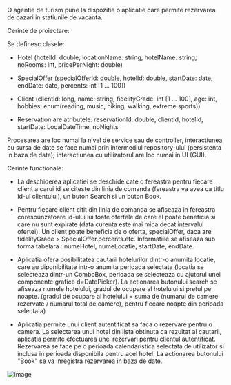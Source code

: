 O agentie de turism pune la dispozitie o aplicatie care permite rezervarea de cazari in statiunile de vacanta.

Cerinte de proiectare:

 Se definesc clasele: 

- Hotel (hotelId: double, locationName: string, hotelName: string, noRooms: int, pricePerNight: double)
  
- SpecialOffer (specialOfferId: double, hotelId: double, startDate: date, endDate: date, percents: int [1 ... 100])
  
- Client (clientId: long, name: string, fidelityGrade: int [1 ... 100], age: int, hobbies: enum(reading, music, hiking, walking, extreme sports))
  
- Reservation are atributele: reservationId: double, clientId, hotelId, startDate: LocalDateTime, noNights


Procesarea are loc numai la nivel de service sau de controller, interactiunea cu sursa de date se face numai prin intermediul repository-ului (persistenta in baza de date); interactiunea cu utilizatorul are loc numai in UI (GUI).


Cerinte functionale:

- La deschiderea aplicatiei se deschide cate o fereastra pentru fiecare client a carui id se citeste din linia de comanda (fereastra va avea ca titlu id-ul clientului), un buton Search si un buton Book.
  
- Pentru fiecare client citit din linia de comanda se afiseaza in fereastra corespunzatoare id-ului lui toate ofertele de care el poate beneficia si care nu sunt expirate (data curenta este mai mica decat intervalul ofertei). Un client poate beneficia de o oferta, specialOffer, daca are fidelityGrade > SpecialOffer.percents.etc. Informatiile se afiseaza sub forma tabelara : numeHotel, numeLocatie, startDate, endDate.

- Aplicatia ofera posibilitatea cautarii hotelurilor dintr-o anumita locatie, care au diponibilitate intr-o anumita perioada selectata (locatia se selecteaza dintr-un ComboBox, perioada se selecteaza cu ajutorul unei componente grafice d=DatePicker). La actionarea butonului search se afiseaza numele hotelului, gradul de ocupare al hotelului si pretul pe noapte. (gradul de ocupare al hotelului = suma de (numarul de camere rezervate / numarul total de camere), pentru fiecare noapte din perioada selectata)

- Aplicatia permite unui client autentificat sa faca o rezervare pentru o camera. La selectarea unui hotel din lista obtinuta ca rezultat al cautarii, aplicatia permite efectuarea unei rezervari pentru clientul autentificat. Rezervarea se face pe o perioada calendaristica selectata de utilizator si inclusa in perioada disponibila pentru acel hotel. La actionarea butonului "Book" se va inregistra rezervarea in baza de date.

![image](https://github.com/cristianamihu/UBB_Computer-Science/assets/128689630/98baaece-df99-476c-b572-6bec801f1d1c)
